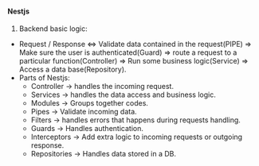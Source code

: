 #### Nestjs

1. Backend basic logic:
  - Request / Response  <=>  Validate data contained in the request(PIPE) => Make sure the user is authenticated(Guard) => route a request to a particular function(Controller) => Run some business logic(Service) => Access a data base(Repository).
  - Parts of Nestjs:
    - Controller -> handles the incoming request.
    - Services -> handles the data access and business logic.
    - Modules -> Groups together codes.
    - Pipes -> Validate incoming data.
    - Filters -> handles errors that happens during requests handling.
    - Guards -> Handles authentication.
    - Interceptors -> Add extra logic to incoming requests or outgoing response.
    - Repositories -> Handles data stored in a DB.


